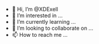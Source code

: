 - 👋 Hi, I’m @XDExell
- 👀 I’m interested in ...
- 🌱 I’m currently learning ...
- 💞️ I’m looking to collaborate on ...
- 📫 How to reach me ...

<!---
XDExell/XDExell is a ✨ special ✨ repository because its `README.md` (this file) appears on your GitHub profile.
You can click the Preview link to take a look at your changes.
--->
